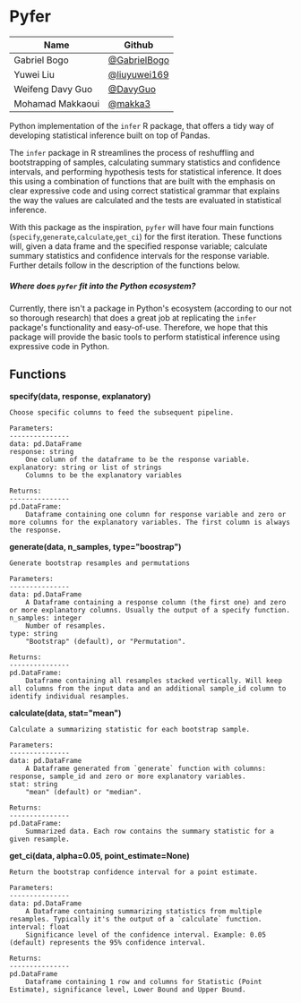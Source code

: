 # Pyfer

|Name |Github |
|-|-|
|Gabriel Bogo|[@GabrielBogo](https://github.com/GabrielBogo)|
|Yuwei Liu |[@liuyuwei169](https://github.com/liuyuwei169)|
|Weifeng Davy Guo |[@DavyGuo](https://github.com/DavyGuo)|
|Mohamad Makkaoui |[@makka3](https://github.com/makka3)|


Python implementation of the `infer` R package, that offers a tidy way of developing statistical inference built on top of Pandas.

The `infer` package in R streamlines the process of reshuffling and bootstrapping of samples, calculating summary statistics and confidence intervals, and performing hypothesis tests for statistical inference. It does this using a combination of functions that are built with the emphasis on clear expressive code and using correct statistical grammar that explains the way the values are calculated and the tests are evaluated in statistical inference.

With this package as the inspiration, `pyfer` will have four main functions (`specify`,`generate`,`calculate`,`get_ci`) for the first iteration. These functions will, given a data frame and the specified response variable; calculate summary statistics and confidence intervals for the response variable. Further details follow in the description of the functions below.

##### Where does `pyfer` fit into the Python ecosystem?

Currently, there isn't a package in Python's ecosystem (according to our not so thorough research) that does a great job at replicating the `infer` package's functionality and easy-of-use. Therefore, we hope that this package will provide the basic tools to perform statistical inference using expressive code in Python.

## Functions

**specify(data, response, explanatory)**  

    Choose specific columns to feed the subsequent pipeline.

    Parameters:
    ---------------
    data: pd.DataFrame
    response: string
        One column of the dataframe to be the response variable.
    explanatory: string or list of strings
        Columns to be the explanatory variables

    Returns:
    ---------------
    pd.DataFrame:
        Dataframe containing one column for response variable and zero or more columns for the explanatory variables. The first column is always the response.

**generate(data, n_samples, type="boostrap")**  

    Generate bootstrap resamples and permutations

    Parameters:
    ---------------
    data: pd.DataFrame
        A Dataframe containing a response column (the first one) and zero or more explanatory columns. Usually the output of a specify function.
    n_samples: integer
        Number of resamples.
    type: string
        "Bootstrap" (default), or "Permutation".

    Returns:
    ---------------
    pd.DataFrame:
        Dataframe containing all resamples stacked vertically. Will keep all columns from the input data and an additional sample_id column to identify individual resamples.


**calculate(data, stat="mean")**  


    Calculate a summarizing statistic for each bootstrap sample.

    Parameters:
    ---------------
    data: pd.DataFrame
        A Dataframe generated from `generate` function with columns: response, sample_id and zero or more explanatory variables.
    stat: string
        "mean" (default) or "median".

    Returns:
    ---------------
    pd.DataFrame:
        Summarized data. Each row contains the summary statistic for a given resample.


**get_ci(data, alpha=0.05, point_estimate=None)**  

    Return the bootstrap confidence interval for a point estimate.

    Parameters:
    ---------------
    data: pd.DataFrame
        A Dataframe containing summarizing statistics from multiple resamples. Typically it's the output of a `calculate` function.
    interval: float
        Significance level of the confidence interval. Example: 0.05 (default) represents the 95% confidence interval.

    Returns:
    ---------------
    pd.DataFrame
        Dataframe containing 1 row and columns for Statistic (Point Estimate), significance level, Lower Bound and Upper Bound.
